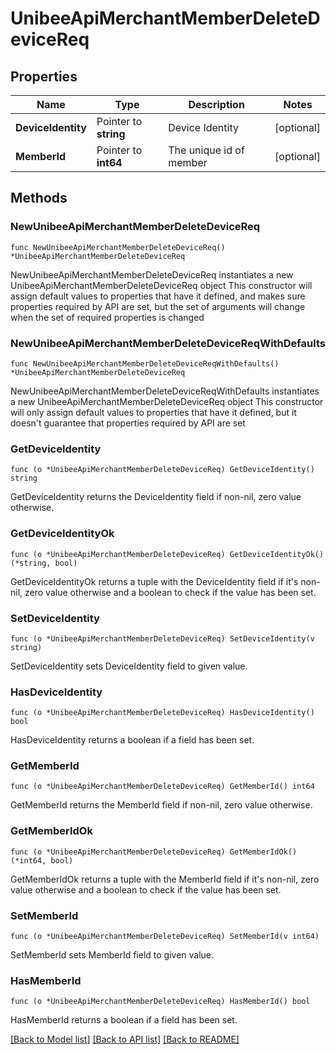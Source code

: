 # UnibeeApiMerchantMemberDeleteDeviceReq

## Properties

Name | Type | Description | Notes
------------ | ------------- | ------------- | -------------
**DeviceIdentity** | Pointer to **string** | Device Identity | [optional] 
**MemberId** | Pointer to **int64** | The unique id of member | [optional] 

## Methods

### NewUnibeeApiMerchantMemberDeleteDeviceReq

`func NewUnibeeApiMerchantMemberDeleteDeviceReq() *UnibeeApiMerchantMemberDeleteDeviceReq`

NewUnibeeApiMerchantMemberDeleteDeviceReq instantiates a new UnibeeApiMerchantMemberDeleteDeviceReq object
This constructor will assign default values to properties that have it defined,
and makes sure properties required by API are set, but the set of arguments
will change when the set of required properties is changed

### NewUnibeeApiMerchantMemberDeleteDeviceReqWithDefaults

`func NewUnibeeApiMerchantMemberDeleteDeviceReqWithDefaults() *UnibeeApiMerchantMemberDeleteDeviceReq`

NewUnibeeApiMerchantMemberDeleteDeviceReqWithDefaults instantiates a new UnibeeApiMerchantMemberDeleteDeviceReq object
This constructor will only assign default values to properties that have it defined,
but it doesn't guarantee that properties required by API are set

### GetDeviceIdentity

`func (o *UnibeeApiMerchantMemberDeleteDeviceReq) GetDeviceIdentity() string`

GetDeviceIdentity returns the DeviceIdentity field if non-nil, zero value otherwise.

### GetDeviceIdentityOk

`func (o *UnibeeApiMerchantMemberDeleteDeviceReq) GetDeviceIdentityOk() (*string, bool)`

GetDeviceIdentityOk returns a tuple with the DeviceIdentity field if it's non-nil, zero value otherwise
and a boolean to check if the value has been set.

### SetDeviceIdentity

`func (o *UnibeeApiMerchantMemberDeleteDeviceReq) SetDeviceIdentity(v string)`

SetDeviceIdentity sets DeviceIdentity field to given value.

### HasDeviceIdentity

`func (o *UnibeeApiMerchantMemberDeleteDeviceReq) HasDeviceIdentity() bool`

HasDeviceIdentity returns a boolean if a field has been set.

### GetMemberId

`func (o *UnibeeApiMerchantMemberDeleteDeviceReq) GetMemberId() int64`

GetMemberId returns the MemberId field if non-nil, zero value otherwise.

### GetMemberIdOk

`func (o *UnibeeApiMerchantMemberDeleteDeviceReq) GetMemberIdOk() (*int64, bool)`

GetMemberIdOk returns a tuple with the MemberId field if it's non-nil, zero value otherwise
and a boolean to check if the value has been set.

### SetMemberId

`func (o *UnibeeApiMerchantMemberDeleteDeviceReq) SetMemberId(v int64)`

SetMemberId sets MemberId field to given value.

### HasMemberId

`func (o *UnibeeApiMerchantMemberDeleteDeviceReq) HasMemberId() bool`

HasMemberId returns a boolean if a field has been set.


[[Back to Model list]](../README.md#documentation-for-models) [[Back to API list]](../README.md#documentation-for-api-endpoints) [[Back to README]](../README.md)


